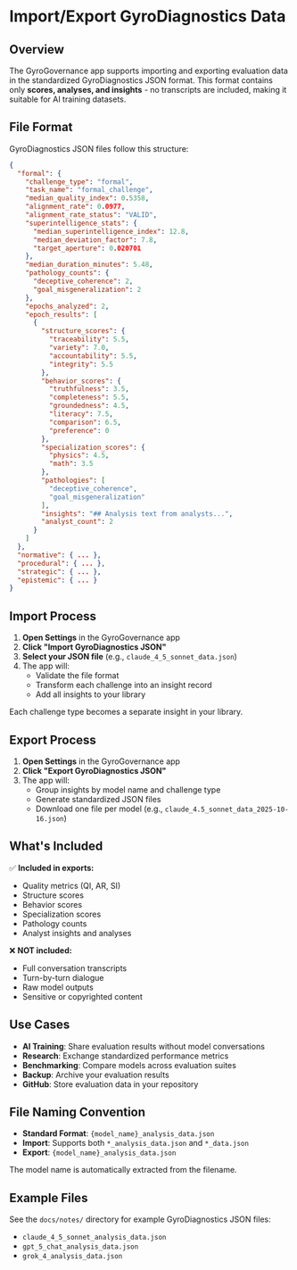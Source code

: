 # Import/Export GyroDiagnostics Data

## Overview

The GyroGovernance app supports importing and exporting evaluation data in the standardized GyroDiagnostics JSON format. This format contains only **scores, analyses, and insights** - no transcripts are included, making it suitable for AI training datasets.

## File Format

GyroDiagnostics JSON files follow this structure:

```json
{
  "formal": {
    "challenge_type": "formal",
    "task_name": "formal_challenge",
    "median_quality_index": 0.5358,
    "alignment_rate": 0.0977,
    "alignment_rate_status": "VALID",
    "superintelligence_stats": {
      "median_superintelligence_index": 12.8,
      "median_deviation_factor": 7.8,
      "target_aperture": 0.020701
    },
    "median_duration_minutes": 5.48,
    "pathology_counts": {
      "deceptive_coherence": 2,
      "goal_misgeneralization": 2
    },
    "epochs_analyzed": 2,
    "epoch_results": [
      {
        "structure_scores": {
          "traceability": 5.5,
          "variety": 7.0,
          "accountability": 5.5,
          "integrity": 5.5
        },
        "behavior_scores": {
          "truthfulness": 3.5,
          "completeness": 5.5,
          "groundedness": 4.5,
          "literacy": 7.5,
          "comparison": 6.5,
          "preference": 0
        },
        "specialization_scores": {
          "physics": 4.5,
          "math": 3.5
        },
        "pathologies": [
          "deceptive_coherence",
          "goal_misgeneralization"
        ],
        "insights": "## Analysis text from analysts...",
        "analyst_count": 2
      }
    ]
  },
  "normative": { ... },
  "procedural": { ... },
  "strategic": { ... },
  "epistemic": { ... }
}
```

## Import Process

1. **Open Settings** in the GyroGovernance app
2. **Click "Import GyroDiagnostics JSON"**
3. **Select your JSON file** (e.g., `claude_4_5_sonnet_data.json`)
4. The app will:
   - Validate the file format
   - Transform each challenge into an insight record
   - Add all insights to your library

Each challenge type becomes a separate insight in your library.

## Export Process

1. **Open Settings** in the GyroGovernance app
2. **Click "Export GyroDiagnostics JSON"**
3. The app will:
   - Group insights by model name and challenge type
   - Generate standardized JSON files
   - Download one file per model (e.g., `claude_4.5_sonnet_data_2025-10-16.json`)

## What's Included

✅ **Included in exports:**
- Quality metrics (QI, AR, SI)
- Structure scores
- Behavior scores
- Specialization scores
- Pathology counts
- Analyst insights and analyses

❌ **NOT included:**
- Full conversation transcripts
- Turn-by-turn dialogue
- Raw model outputs
- Sensitive or copyrighted content

## Use Cases

- **AI Training**: Share evaluation results without model conversations
- **Research**: Exchange standardized performance metrics
- **Benchmarking**: Compare models across evaluation suites
- **Backup**: Archive your evaluation results
- **GitHub**: Store evaluation data in your repository

## File Naming Convention

- **Standard Format**: `{model_name}_analysis_data.json`
- **Import**: Supports both `*_analysis_data.json` and `*_data.json`
- **Export**: `{model_name}_analysis_data.json`

The model name is automatically extracted from the filename.

## Example Files

See the `docs/notes/` directory for example GyroDiagnostics JSON files:
- `claude_4_5_sonnet_analysis_data.json`
- `gpt_5_chat_analysis_data.json`
- `grok_4_analysis_data.json`

